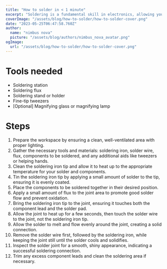 ```yaml
---
title: "How to solder in < 1 minute"
excerpt: "Soldering is a fundamental skill in electronics, allowing you to join components together with precision and reliability. Mastering the art of soldering enables you to create and repair electronic devices, opening up a world of possibilities in the realm of DIY projects and circuitry."
coverImage: "/assets/blog/how-to-solder/how-to-solder-cover.png"
date: "2023-05-25T06:47:58.760Z"
author:
  name: "nimbus nova"
  picture: "/assets/blog/authors/nimbus_nova_avatar.png"
ogImage:
  url: "/assets/blog/how-to-solder/how-to-solder-cover.png"
---
```


# Tools needed

- Soldering station  
- Soldering flux
- Soldering stand or holder
- Fine-tip tweezers
- [Optional] Magnifying glass or magnifying lamp


# Steps

1. Prepare the workspace by ensuring a clean, well-ventilated area with proper lighting.
2. Gather the necessary tools and materials: soldering iron, solder wire, flux, components to be soldered, and any additional aids like tweezers or helping hands.
3. Clean the soldering iron tip and allow it to heat up to the appropriate temperature for your solder and components.
4. Tin the soldering iron tip by applying a small amount of solder to the tip, ensuring it is evenly coated.
5. Place the components to be soldered together in their desired position.
6. Apply a small amount of flux to the joint area to promote good solder flow and prevent oxidation.
7. Bring the soldering iron tip to the joint, ensuring it touches both the component lead and the solder pad.
8. Allow the joint to heat up for a few seconds, then touch the solder wire to the joint, not the soldering iron tip.
9. Allow the solder to melt and flow evenly around the joint, creating a solid connection.
10. Remove the solder wire first, followed by the soldering iron, while keeping the joint still until the solder cools and solidifies.
11. Inspect the solder joint for a smooth, shiny appearance, indicating a successful soldering connection.
12. Trim any excess component leads and clean the soldering area if necessary.



